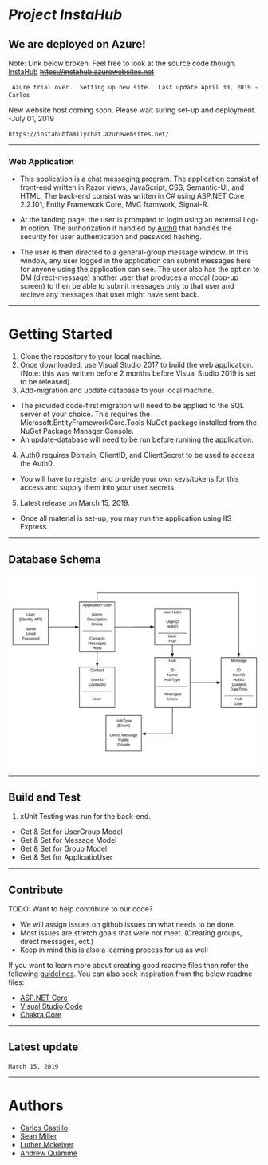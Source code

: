 
# *Project InstaHub*

## We are deployed on Azure!
Note:  Link below broken.  Feel free to look at the source code though.
[InstaHub](https://instahub.azurewebsites.net)
~~https://instahub.azurewebsites.net~~
```
 Azure trial over.  Setting up new site.  Last update April 30, 2019 -Carlos
```
New website host coming soon.  Please wait suring set-up and deployment.  -July 01, 2019
```
https://instahubfamilychat.azurewebsites.net/
```
--------------------------------------------------------------------------------------------------------------------------
###  Web Application
  - This application is a chat messaging program.  The application consist of front-end written in Razor views, JavaScript, CSS, Semantic-UI, and HTML.  The back-end consist was written in C# using ASP.NET Core 2.2.101, Entity Framework Core, MVC framwork, Signal-R.

  - At the landing page, the user is prompted to login using an external Log-In option.  The authorization if handled by [Auth0](https://auth0.com) that handles the security for user authentication and password hashing.

  - The user is then directed to a general-group message window.  In this window, any user logged in the application can submit messages here for anyone using the application can see.  The user also has the option to DM (direct-message) another user that produces a modal (pop-up screen) to then be able to submit messages only to that user and recieve any messages that user might have sent back.
--------------------------------------------------------------------------------------------------------------------------

# Getting Started
1.	Clone the repository to your local machine.
2.	Once downloaded, use Visual Studio 2017 to build the web application.(Note: this was written before 2 months before Visual Studio 2019 is set to be released).
3.  Add-migration and update database to your local machine.
-   The provided code-first migration will need to be applied to the SQL server of your choice.  This requires the Microsoft.EntityFrameworkCore.Tools NuGet package installed from the NuGet Package Manager Console.
-   An update-database will need to be run before running the application.
4.  Auth0 requires Domain, ClientID, and ClientSecret to be used to access the Auth0.
-   You will have to register and provide your own keys/tokens for this access and supply them into your user secrets.
5.	Latest release on March 15, 2019.
-   Once all material is set-up, you may run the application using IIS Express.
--------------------------------------------------------------------------------------------------------------------------

## Database Schema
![DbSchema](DbSchema.png)


--------------------------------------------------------------------------------------------------------------------------
## Build and Test
1.  xUnit Testing was run for the back-end.
-   Get & Set for UserGroup Model
-   Get & Set for Message Model
-   Get & Set for Group Model
-   Get & Set for ApplicatioUser

--------------------------------------------------------------------------------------------------------------------------

## Contribute
TODO: Want to help contribute to our code?
- We will assign issues on github issues on what needs to be done.
- Most issues are stretch goals that were not meet.  (Creating groups, direct messages, ect.)
- Keep in mind this is also a learning process for us as well

If you want to learn more about creating good readme files then refer the following [guidelines](https://www.visualstudio.com/en-us/docs/git/create-a-readme). You can also seek inspiration from the below readme files:
- [ASP.NET Core](https://github.com/aspnet/Home)
- [Visual Studio Code](https://github.com/Microsoft/vscode)
- [Chakra Core](https://github.com/Microsoft/ChakraCore)

--------------------------------------------------------------------------------------------------------------------------
## Latest update
```
March 15, 2019
```
--------------------------------------------------------------------------------------------------------------------------
# Authors
* [Carlos Castillo](https://github.com/castillocarlosr)
* [Sean Miller](https://github.com/Deliman206)
* [Luther Mckeiver](https://github.com/LutherMckeiver)
* [Andrew Quamme](https://github.com/andrewquamme)